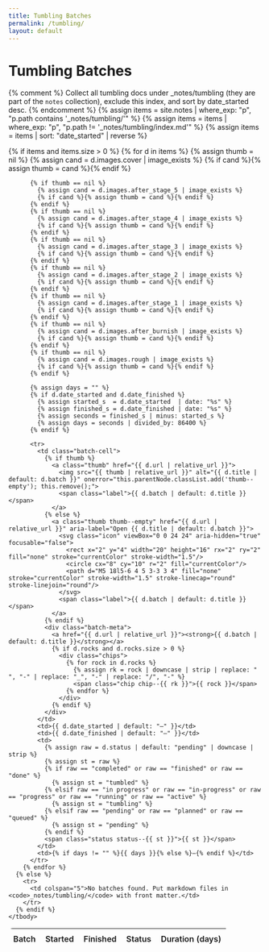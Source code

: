 ```yaml
---
title: Tumbling Batches
permalink: /tumbling/
layout: default
---
```


# Tumbling Batches

{% comment %}
Collect all tumbling docs under _notes/tumbling (they are part of the
`notes` collection), exclude this index, and sort by date_started desc.
{% endcomment %}
{% assign items = site.notes | where_exp: "p", "p.path contains '_notes/tumbling/'" %}
{% assign items = items | where_exp: "p", "p.path != '_notes/tumbling/index.md'" %}
{% assign items = items | sort: "date_started" | reverse %}

<div class="tumble-index">
  <table class="nice-table">
    <thead>
      <tr>
        <th>Batch</th>
        <th>Started</th>
        <th>Finished</th>
        <th>Status</th>
        <th>Duration (days)</th>
      </tr>
    </thead>
    <tbody>
      {% if items and items.size > 0 %}
        {% for d in items %}
          {% assign thumb = nil %}
          {% assign cand = d.images.cover | image_exists %}
          {% if cand %}{% assign thumb = cand %}{% endif %}

          {% if thumb == nil %}
            {% assign cand = d.images.after_stage_5 | image_exists %}
            {% if cand %}{% assign thumb = cand %}{% endif %}
          {% endif %}
          {% if thumb == nil %}
            {% assign cand = d.images.after_stage_4 | image_exists %}
            {% if cand %}{% assign thumb = cand %}{% endif %}
          {% endif %}
          {% if thumb == nil %}
            {% assign cand = d.images.after_stage_3 | image_exists %}
            {% if cand %}{% assign thumb = cand %}{% endif %}
          {% endif %}
          {% if thumb == nil %}
            {% assign cand = d.images.after_stage_2 | image_exists %}
            {% if cand %}{% assign thumb = cand %}{% endif %}
          {% endif %}
          {% if thumb == nil %}
            {% assign cand = d.images.after_stage_1 | image_exists %}
            {% if cand %}{% assign thumb = cand %}{% endif %}
          {% endif %}
          {% if thumb == nil %}
            {% assign cand = d.images.after_burnish | image_exists %}
            {% if cand %}{% assign thumb = cand %}{% endif %}
          {% endif %}
          {% if thumb == nil %}
            {% assign cand = d.images.rough | image_exists %}
            {% if cand %}{% assign thumb = cand %}{% endif %}
          {% endif %}

          {% assign days = "" %}
          {% if d.date_started and d.date_finished %}
            {% assign started_s  = d.date_started  | date: "%s" %}
            {% assign finished_s = d.date_finished | date: "%s" %}
            {% assign seconds = finished_s | minus: started_s %}
            {% assign days = seconds | divided_by: 86400 %}
          {% endif %}

          <tr>
            <td class="batch-cell">
              {% if thumb %}
                <a class="thumb" href="{{ d.url | relative_url }}">
                  <img src="{{ thumb | relative_url }}" alt="{{ d.title | default: d.batch }}" onerror="this.parentNode.classList.add('thumb--empty'); this.remove();">
                  <span class="label">{{ d.batch | default: d.title }}</span>
                </a>
              {% else %}
                <a class="thumb thumb--empty" href="{{ d.url | relative_url }}" aria-label="Open {{ d.title | default: d.batch }}">
                  <svg class="icon" viewBox="0 0 24 24" aria-hidden="true" focusable="false">
                    <rect x="2" y="4" width="20" height="16" rx="2" ry="2" fill="none" stroke="currentColor" stroke-width="1.5"/>
                    <circle cx="8" cy="10" r="2" fill="currentColor"/>
                    <path d="M5 18l5-6 4 5 3-3 3 4" fill="none" stroke="currentColor" stroke-width="1.5" stroke-linecap="round" stroke-linejoin="round"/>
                  </svg>
                  <span class="label">{{ d.batch | default: d.title }}</span>
                </a>
              {% endif %}
              <div class="batch-meta">
                <a href="{{ d.url | relative_url }}"><strong>{{ d.batch | default: d.title }}</strong></a>
                {% if d.rocks and d.rocks.size > 0 %}
                  <div class="chips">
                    {% for rock in d.rocks %}
                      {% assign rk = rock | downcase | strip | replace: " ", "-" | replace: "_", "-" | replace: "/", "-" %}
                      <span class="chip chip--{{ rk }}">{{ rock }}</span>
                    {% endfor %}
                  </div>
                {% endif %}
              </div>
            </td>
            <td>{{ d.date_started | default: "—" }}</td>
            <td>{{ d.date_finished | default: "—" }}</td>
            <td>
              {% assign raw = d.status | default: "pending" | downcase | strip %}
              {% assign st = raw %}
              {% if raw == "completed" or raw == "finished" or raw == "done" %}
                {% assign st = "tumbled" %}
              {% elsif raw == "in progress" or raw == "in-progress" or raw == "progress" or raw == "running" or raw == "active" %}
                {% assign st = "tumbling" %}
              {% elsif raw == "pending" or raw == "planned" or raw == "queued" %}
                {% assign st = "pending" %}
              {% endif %}
              <span class="status status--{{ st }}">{{ st }}</span>
            </td>
            <td>{% if days != "" %}{{ days }}{% else %}—{% endif %}</td>
          </tr>
        {% endfor %}
      {% else %}
        <tr>
          <td colspan="5">No batches found. Put markdown files in <code>_notes/tumbling/</code> with front matter.</td>
        </tr>
      {% endif %}
    </tbody>
  </table>
</div>

<style>
.tumble-index .nice-table{width:100%;border-collapse:separate;border-spacing:0;background:var(--card-a);border:1px solid var(--panel-border);border-radius:8px;overflow:hidden}
.tumble-index thead th{font-weight:600;text-align:left;padding:.6rem;border-bottom:1px solid var(--panel-border);background:var(--table-header-bg);color:var(--color-text)}
.tumble-index tbody td{border-bottom:1px solid #eee2; padding:.55rem;vertical-align:middle}
.tumble-index tbody tr:nth-child(even){background:var(--card-b)}
.batch-cell{display:flex;gap:.75rem;align-items:center}
.thumb{display:block;width:128px;min-width:128px;height:96px;border-radius:6px;overflow:hidden;border:1px solid var(--panel-border);background:var(--card-a)}
.thumb img{width:100%;height:100%;object-fit:cover;display:block}
.thumb .label{display:none}
.thumb--empty .label{display:block}
.thumb--empty{display:flex;flex-direction:column;align-items:center;justify-content:center;gap:.25rem;background:repeating-linear-gradient(45deg,#f6f7f9,#f6f7f9 8px,#eef1f4 8px,#eef1f4 16px);color:#5b6770;border:1px solid rgba(0,0,0,.08);text-decoration:none;font-weight:600;font-size:.9rem}
.thumb--empty .icon{width:28px;height:28px;opacity:.7}
.thumb--empty .label{line-height:1}
.batch-meta{display:flex;flex-direction:column;gap:.25rem}
.chips{display:flex;gap:.25rem;flex-wrap:nowrap;overflow-x:auto;max-width:100%}
.chip{display:inline-block;padding:.1rem .45rem;border-radius:999px;font-size:.75em;border:1px solid var(--chip-border);white-space:nowrap;color:var(--chip-text);background:var(--chip-b)}
.chips .chip:nth-child(4n+1){background:var(--chip-a)}
.chips .chip:nth-child(4n+2){background:var(--chip-b)}
.chips .chip:nth-child(4n+3){background:var(--chip-c)}
.chips .chip:nth-child(4n+4){background:var(--chip-d)}
/* rock colours (same as layout, extend as needed) */
[class^="chip--"]{color:var(--chip-text)}
/* override any rock-specific backgrounds */

/* status pills moved to global stylesheet */
</style>
